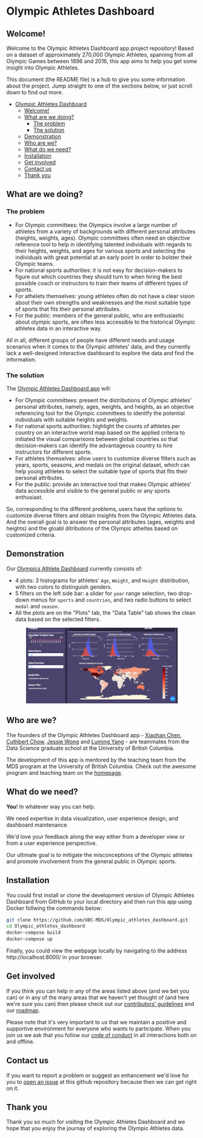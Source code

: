 # Olympic Athletes Dashboard
## Welcome!

Welcome to the Olympic Athletes Dashboard app project repository! Based on a dataset of approximately 270,000 Olympic Athletes, spanning from all Olympic Games between 1896 and 2016, this app aims to help you get some insight into Olympic Athletes.

This document (the README file) is a hub to give you some information about the project. Jump straight to one of the sections below, or just scroll down to find out more.

- [Olympic Athletes Dashboard](#olympic-athletes-dashboard)
  - [Welcome!](#welcome)
  - [What are we doing?](#what-are-we-doing)
    - [The problem](#the-problem)
    - [The solution](#the-solution)
  - [Demonstration](#demonstration)
  - [Who are we?](#who-are-we)
  - [What do we need?](#what-do-we-need)
  - [Installation](#installation)
  - [Get involved](#get-involved)
  - [Contact us](#contact-us)
  - [Thank you](#thank-you)

## What are we doing?

### The problem

* For Olympic committees: the Olympics involve a large number of athletes from a variety of backgrounds with different personal attributes (heights, weights, ages). Olympic committees often need an objective reference tool to help in identifying talented individuals with regards to their heights, weights, and ages for various sports and selecting the individuals with great potential at an early point in order to bolster their Olympic teams.
* For national sports authorities: it is not easy for decision-makers to figure out which countries they should turn to when hiring the best possible coach or instructors to train their teams of different types of sports. 
* For athelets themselves: young athletes often do not have a clear vision about their own strengths and weaknesses and the most suitable type of sports that fits their personal attributes.
* For the public: members of the general public, who are enthusiastic about olympic sports, are often less accessible to the historical Olympic athletes data in an interactive way.

All in all, different groups of people have different needs and usage scenarios when it comes to the Olympic athletes' data, and they currently lack a well-designed interactive dashboard to explore the data and find the information.

### The solution

The [Olympic Athletes Dashboard app](https://olympic-athletes-dash.herokuapp.com/) will:

* For Olympic committees: present the distributions of Olympic athletes' personal attributes, namely, ages, weights, and heights, as an objective referencing tool for the Olympic committees to identify the potential individuals with suitable heights and weights.
* For national sports authorities: highlight the counts of athletes per country on an interactive world map based on the applied criteria to initiated the visual comparisons between global countries so that decision-makers can identify the advantageous country to hire instructors for different sports.
* For athletes themselves: allow users to customize diverse filters such as years, sports, seasons, and medals on the original dataset, which can help young athletes to select the suitable type of sports that fits their personal attributes.
* For the public: provide an interactive tool that makes Olympic athletes' data accessible and visible to the general public or any sports enthusiast.

So, corresponding to the different problems, users have the options to customize diverse filters and obtain insights from the Olympic Athletes data. And the overall goal is to answer the personal attributes (ages, weights and heights) and the gloabl ditributions of the Olympic atheltes based on customized criteria. 

## Demonstration

Our [Olympics Athlete Dashboard](https://olympic-athletes-dash.herokuapp.com/) currently consists of:
* 4 plots: 3 histograms for athletes' `Age`, `Weight`, and `Height` distribution, with two colors to distinguish genders.
* 5 filters on the left side bar: a slider for `year` range selection, two drop-down menus for `sports` and `countries`, and two radio buttons to select `medal` and `season`.
* All the plots are on the "Plots" tab, the "Data Table" tab shows the clean data based on the selected filters. 

<p align="center">
  <img src="docs/Olympic_athletes_dashboard.gif" width=400/>
</p>

## Who are we?

The founders of the Olympic Athletes Dashboard app - [Xiaohan Chen][link_xiaohan], [Cuthbert Chow][link_cuthbert], [Jessie Wong][link_jessie] and [Luming Yang][link_luming] - are teammates from the Data Science graduate school at the University of British Columbia. 

The development of this app is mentored by the teaching team from the MDS program at the University of British Columbia. Check out the awesome program and teaching team on the [homepage][link_ubc_mds].

## What do we need?

**You**! In whatever way you can help.

We need expertise in data visualization, user experience design, and dashboard maintenance.

We'd love your feedback along the way either from a developer view or from a user experience perspective.

Our ultimate goal is to mitigate the misconceptions of the Olympic athletes and promote involvement from the general public in Olympic sports.

## Installation

You could first install or clone the development version of Olympic Athletes Dashboard from GitHub to your local directory and then run this app using Docker follwing the commands below:

```bash
git clone https://github.com/UBC-MDS/Olympic_athletes_dashboard.git
cd Olympic_athletes_dashboard
docker-compose build
docker-compose up
```

Finally, you could view the webpage locally by navigating to the address http://localhost:8000/ in your browser.

## Get involved

If you think you can help in any of the areas listed above (and we bet you can) or in any of the many areas that we haven't yet thought of (and here we're *sure* you can) then please check out our [contributors' guidelines](CONTRIBUTING.md) and our [roadmap](../../issues/1).

Please note that it's very important to us that we maintain a positive and supportive environment for everyone who wants to participate. When you join us we ask that you follow our [code of conduct](CODE_OF_CONDUCT.md) in all interactions both on and offline.

## Contact us

If you want to report a problem or suggest an enhancement we'd love for you to [open an issue](../../issues) at this github repository because then we can get right on it.



## Thank you

Thank you so much for visiting the Olympic Athletes Dashboard and we hope that you enjoy the journay of exploring the Olympic Athletes data.


[link_xiaohan]: https://github.com/Anthea98
[link_cuthbert]: https://github.com/cuthchow
[link_jessie]: https://github.com/jessie14
[link_luming]: https://github.com/Luming-ubc
[link_ubc_mds]: https://masterdatascience.ubc.ca/
